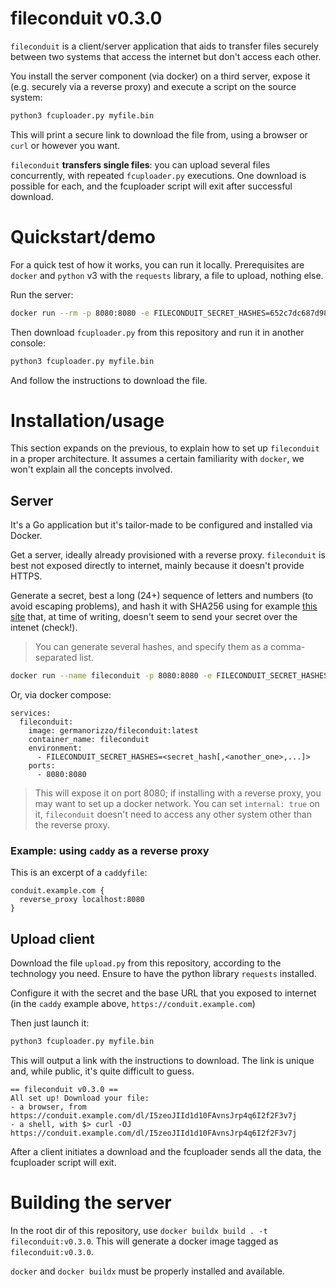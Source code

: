 # fileconduit v0.3.0

`fileconduit` is a client/server application that aids to transfer files securely between two systems that access the 
internet but don't access each other.

You install the server component (via docker) on a third server, expose it (e.g. securely via a reverse proxy) and 
execute a script on the source system:

```bash
python3 fcuploader.py myfile.bin
```

This will print a secure link to download the file from, using a browser or `curl` or however you want.

`fileconduit` **transfers single files**: you can upload several files concurrently, with repeated `fcuploader.py` 
executions. One download is possible for each, and the fcuploader script will exit after successful download.

# Quickstart/demo

For a quick test of how it works, you can run it locally. Prerequisites are `docker` and `python` v3 with the `requests` 
library, a file to upload, nothing else.

Run the server:

```bash
docker run --rm -p 8080:8080 -e FILECONDUIT_SECRET_HASHES=652c7dc687d98c9889304ed2e408c74b611e86a40caa51c4b43f1dd5913c5cd0 germanorizzo/fileconduit:latest
```

Then download `fcuploader.py` from this repository and run it in another console:

```bash
python3 fcuploader.py myfile.bin
```

And follow the instructions to download the file.

# Installation/usage

This section expands on the previous, to explain how to set up `fileconduit` in a proper architecture. It assumes a 
certain familiarity with `docker`, we won't explain all the concepts involved.

## Server

It's a Go application but it's tailor-made to be configured and installed via Docker.

Get a server, ideally already provisioned with a reverse proxy. `fileconduit` is best not exposed directly to internet, 
mainly because it doesn't provide HTTPS.

Generate a secret, best a long (24+) sequence of letters and numbers (to avoid escaping problems), and hash it with 
SHA256 using for example [this site](https://emn178.github.io/online-tools/sha256.html) that, at time of writing, doesn't seem to send your secret over the intenet 
(check!).

> You can generate several hashes, and specify them as a comma-separated list.

```bash
docker run --name fileconduit -p 8080:8080 -e FILECONDUIT_SECRET_HASHES=<secret_hash[,<another_one>,...]> germanorizzo/fileconduit:latest
```

Or, via docker compose:

```
services:
  fileconduit:
    image: germanorizzo/fileconduit:latest
    container_name: fileconduit
    environment:
      - FILECONDUIT_SECRET_HASHES=<secret_hash[,<another_one>,...]>
    ports:
      - 8080:8080
```

> This will expose it on port 8080; if installing with a reverse proxy, you may want to set up a docker network. You can 
> set `internal: true` on it, `fileconduit` doesn't need to access any other system other than the reverse proxy.  

### Example: using `caddy` as a reverse proxy

This is an excerpt of a `caddyfile`:

```
conduit.example.com {
  reverse_proxy localhost:8080
}
```

## Upload client

Download the file `upload.py` from this repository, according to the technology you need. Ensure to have the python
library `requests` installed.

Configure it with the secret and the base URL that you exposed to internet (in the `caddy` example above, 
`https://conduit.example.com`)

Then just launch it:

```bash
python3 fcuploader.py myfile.bin
```

This will output a link with the instructions to download. The link is unique and, while public, it's quite difficult 
to guess.

```
== fileconduit v0.3.0 ==
All set up! Download your file:
- a browser, from https://conduit.example.com/dl/I5zeoJIId1d10FAvnsJrp4q6I2f2F3v7j
- a shell, with $> curl -OJ https://conduit.example.com/dl/I5zeoJIId1d10FAvnsJrp4q6I2f2F3v7j
```

After a client initiates a download and the fcuploader sends all the data, the fcuploader script will exit.

# Building the server

In the root dir of this repository, use `docker buildx build . -t fileconduit:v0.3.0`. This will generate a docker image 
tagged as `fileconduit:v0.3.0`.

`docker` and `docker buildx` must be properly installed and available.